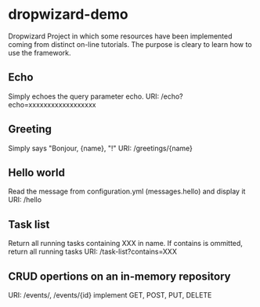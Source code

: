 # dropwizard-demo
Dropwizard Project in which some resources have been implemented coming from distinct on-line tutorials. The purpose is cleary to learn how to use the framework. 

## Echo
Simply echoes the query parameter echo.
URI: /echo?echo=xxxxxxxxxxxxxxxxxx

## Greeting
Simply says "Bonjour, {name}, "!"
URI: /greetings/{name}

## Hello world
Read the message from configuration.yml (messages.hello) and display it
URI: /hello

## Task list
Return all running tasks containing XXX in name. If contains is ommitted, return all running tasks 
URI: /task-list?contains=XXX

## CRUD opertions on an in-memory repository
URI: /events/, /events/{id}
implement GET, POST, PUT, DELETE

